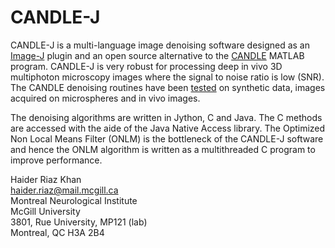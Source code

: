 CANDLE-J
========

CANDLE-J is a multi-language image denoising software designed as an [Image-J](http://imagej.nih.gov/ij/) plugin and an open source alternative to the [CANDLE](http://www.bic.mni.mcgill.ca/ServicesSoftwareAdvancedImageProcessingTools/CANDLE/) MATLAB program. CANDLE-J is very robust for processing deep in vivo 3D multiphoton microscopy images where the signal to noise ratio is low (SNR). The CANDLE denoising routines have been [tested]((http://www.ncbi.nlm.nih.gov/pubmed/22341767)) on synthetic data, images acquired on microspheres and in vivo images.  

The denoising algorithms are written in Jython, C and Java. The C methods are accessed with the aide of the Java Native Access library. The Optimized Non Local Means Filter (ONLM) is the bottleneck of the CANDLE-J software and hence the ONLM algorithm is written as a multithreaded C program to improve performance. 


Haider Riaz Khan   
haider.riaz@mail.mcgill.ca  
Montreal Neurological Institute  
McGill University  
3801, Rue University, MP121 (lab)  
Montreal, QC H3A 2B4
